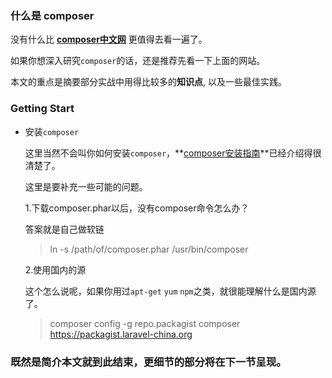 ### 什么是 composer

没有什么比 **[composer中文网](http://docs.phpcomposer.com/00-intro.html)** 更值得去看一遍了。

如果你想深入研究`composer`的话，还是推荐先看一下上面的网站。

本文的重点是摘要部分实战中用得比较多的**知识点**, 以及一些最佳实践。

### Getting Start

- 安装`composer`

	这里当然不会叫你如何安装`composer`，**[composer安装指南](http://docs.phpcomposer.com/00-intro.html#Installation-*nix)**已经介绍得很清楚了。
	
	这里是要补充一些可能的问题。
	
	1.下载composer.phar以后，没有composer命令怎么办？
	
	答案就是自己做软链
	> ln -s /path/of/composer.phar /usr/bin/composer
	
	2.使用国内的源
	
	这个怎么说呢，如果你用过`apt-get` `yum` `npm`之类，就很能理解什么是国内源了。
	
	> composer config -g repo.packagist composer https://packagist.laravel-china.org
	
### 既然是简介本文就到此结束，更细节的部分将在下一节呈现。
